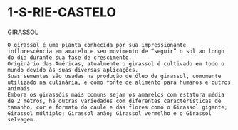 # 1-S-RIE-CASTELO
GIRASSOL

    O girassol é uma planta conhecida por sua impressionante inflorescência em amarelo e seu movimento de “seguir” o sol ao longo do dia durante sua fase de crescimento.
    Originário das Américas, atualmente o girassol é cultivado em todo o mundo devido às suas diversas aplicações.
    Suas sementes são usadas na produção de óleo de girassol, comumente utilizado na culinária, e como fonte de alimento para humanos e outros animais.
    Embora os girassóis mais comuns sejam os amarelos com estatura média de 2 metros, há outras variedades com diferentes características de tamanho, cor e formato do caule e das flores como o Girassol gigante; Girassol múltiplo; Girassol anão; Girassol vermelho e o Girassol selvagem.
